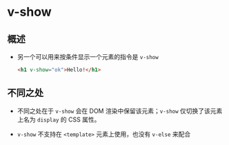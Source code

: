 # v-show

## 概述

  - 另一个可以用来按条件显示一个元素的指令是 `v-show`

    ```html
    <h1 v-show="ok">Hello!</h1>
    ```

## 不同之处

  - 不同之处在于 `v-show` 会在 DOM 渲染中保留该元素；`v-show` 仅切换了该元素上名为 `display` 的 CSS 属性。

  - `v-show` 不支持在 `<template>` 元素上使用，也没有 `v-else` 来配合
